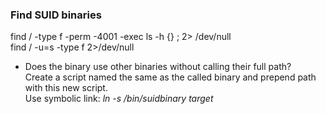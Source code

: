 ### Find SUID binaries
find / -type f -perm -4001 -exec ls -h {} \; 2> /dev/null<br>
find / -u=s -type f 2>/dev/null


* Does the binary use other binaries without calling their full path?<br>
  Create a script named the same as the called binary and prepend path with this new script.<br>
  Use symbolic link: *ln -s /bin/suidbinary target*
  

